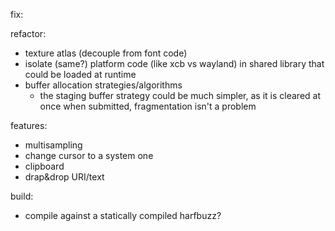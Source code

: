 fix:

refactor:
- texture atlas (decouple from font code)
- isolate (same?) platform code (like xcb vs wayland) in shared library that could be loaded at runtime
- buffer allocation strategies/algorithms
    - the staging buffer strategy could be much simpler, as it is cleared at once when submitted, fragmentation isn't a problem

features:
- multisampling
- change cursor to a system one
- clipboard
- drap&drop URI/text

build:
- compile against a statically compiled harfbuzz?
